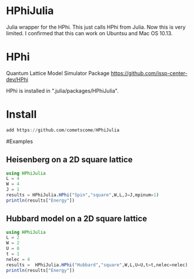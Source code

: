 # HPhiJulia
Julia wrapper for the HPhi.
This just calls HPhi from Julia.
Now this is very limited. 
I confirmed that this can work on Ubuntsu and Mac OS 10.13. 

# HPhi 
Quantum Lattice Model Simulator Package
https://github.com/issp-center-dev/HPhi

HPhi is installed in ".julia/packages/HPhiJulia".


# Install 


```julia
add https://github.com/cometscome/HPhiJulia
```

#Examples

## Heisenberg on a 2D square lattice

```julia
using HPhiJulia
L = 4
W = 4
J = 1
results = HPhiJulia.HPhi("Spin","square",W,L,J=J,mpinum=1)
println(results["Energy"])
```

## Hubbard model on a 2D square lattice

```julia
using HPhiJulia
L = 2
W = 2
U = 8
t = 1
nelec = 4
results =  HPhiJulia.HPhi("Hubbard","square",W,L,U=U,t=t,nelec=nelec)
println(results["Energy"])
```
